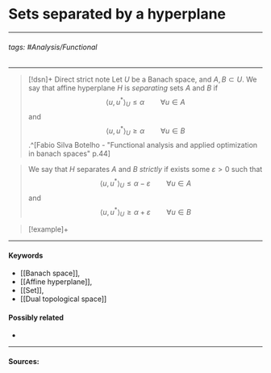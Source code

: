 # Sets separated by a hyperplane
***
###### tags: #Analysis/Functional 
***
>[!dsn]+ Direct strict note
>Let $U$ be a Banach space, and $A,B\subset U$. We say that affine hyperplane $H$ is *separating* sets $A$ and $B$ if
>$$\langle u,u^{*}\rangle_{U}\le\alpha\qquad\forall u\in A$$
>and
>$$\langle u,u^{*}\rangle_{U}\ge\alpha\qquad \forall u\in B$$
>.^[Fabio Silva Botelho - "Functional analysis and applied optimization in banach spaces" p.44]

>We say that $H$ separates $A$ and $B$ *strictly* if exists some $\varepsilon>0$ such that
>$$\langle u,u^{*}\rangle_{U}\le\alpha-\varepsilon\qquad\forall u\in A$$
>and
>$$\langle u,u^{*}\rangle_{U}\ge\alpha+\varepsilon\qquad\forall u\in B$$

>[!example]+ 
>
***
#### Keywords
- [[Banach space]],
- [[Affine hyperplane]],
- [[Set]],
- [[Dual topological space]]
#### Possibly related
- 
***
#### Sources: